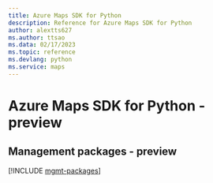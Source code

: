 ```yaml
---
title: Azure Maps SDK for Python
description: Reference for Azure Maps SDK for Python
author: alextts627
ms.author: ttsao
ms.data: 02/17/2023
ms.topic: reference
ms.devlang: python
ms.service: maps
---
```

# Azure Maps SDK for Python - preview

## Management packages - preview
[!INCLUDE [mgmt-packages](maps-mgmt-index.md)]
